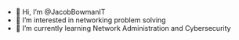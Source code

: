 - 👋 Hi, I’m @JacobBowmanIT
- 👀 I’m interested in networking problem solving
- 🌱 I’m currently learning Network Administration and Cybersecurity


